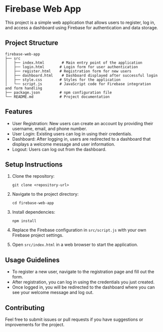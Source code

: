# Firebase Web App

This project is a simple web application that allows users to register, log in, and access a dashboard using Firebase for authentication and data storage.

## Project Structure

```
firebase-web-app
├── src
│   ├── index.html        # Main entry point of the application
│   ├── login.html       # Login form for user authentication
│   ├── register.html    # Registration form for new users
│   ├── dashboard.html    # Dashboard displayed after successful login
│   ├── style.css        # Styles for the application
│   └── script.js        # JavaScript code for Firebase integration and form handling
├── package.json         # npm configuration file
└── README.md            # Project documentation
```

## Features

- User Registration: New users can create an account by providing their username, email, and phone number.
- User Login: Existing users can log in using their credentials.
- Dashboard: After logging in, users are redirected to a dashboard that displays a welcome message and user information.
- Logout: Users can log out from the dashboard.

## Setup Instructions

1. Clone the repository:
   ```
   git clone <repository-url>
   ```

2. Navigate to the project directory:
   ```
   cd firebase-web-app
   ```

3. Install dependencies:
   ```
   npm install
   ```

4. Replace the Firebase configuration in `src/script.js` with your own Firebase project settings.

5. Open `src/index.html` in a web browser to start the application.

## Usage Guidelines

- To register a new user, navigate to the registration page and fill out the form.
- After registration, you can log in using the credentials you just created.
- Once logged in, you will be redirected to the dashboard where you can see your welcome message and log out.

## Contributing

Feel free to submit issues or pull requests if you have suggestions or improvements for the project.